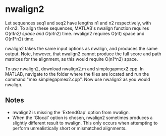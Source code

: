 nwalign2
========

Let sequences seq1 and seq2 have lengths n1 and n2 respectively, with  n1<n2.  To align these sequences, MATLAB's nwalign function requires  O(n1*n2)  space and  O(n1*n2)  time. nwalign2 requires  O(n1)  space and  O(n1*n2)  time.

nwalign2 takes the same input options as nwalign, and produces the same output. Note, however, that nwalign2 cannot produce the full score and path matrices for the alignment, as this would require  O(n1*n2)  space.

To use nwalign2, download  nwalign2.m  and  simplegapmex2.cpp.  In MATLAB, navigate to the folder where the files are located and run the command "mex simplegapmex2.cpp". Now use nwalign2 as you would nwalign.

## Notes

- nwalign2 is missing the 'ExtendGap' option from nwalign.
- When the 'Glocal' option is chosen, nwalign2 sometimes produces a slightly different result to nwalign. This only occurs when attempting to perform unrealistically short or mismatched alignments.